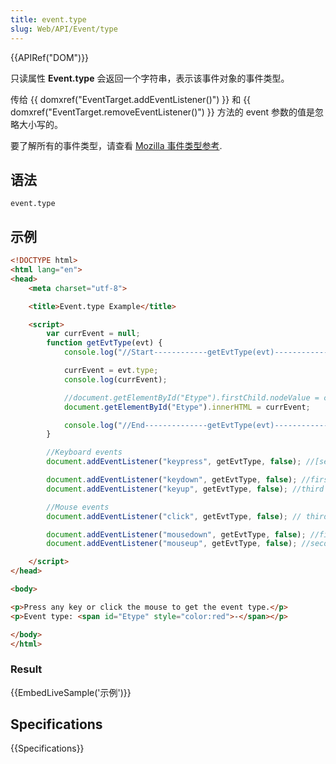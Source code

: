 ```yaml
---
title: event.type
slug: Web/API/Event/type
---
```

{{APIRef("DOM")}}

只读属性 **Event.type** 会返回一个字符串，表示该事件对象的事件类型。

传给 {{ domxref("EventTarget.addEventListener()") }} 和 {{ domxref("EventTarget.removeEventListener()") }} 方法的 event 参数的值是忽略大小写的。

要了解所有的事件类型，请查看 [Mozilla 事件类型参考](/zh-CN/docs/Mozilla_event_reference).

## 语法

```plain
event.type
```

## 示例

```html
<!DOCTYPE html>
<html lang="en">
<head>
    <meta charset="utf-8">

    <title>Event.type Example</title>

    <script>
        var currEvent = null;
        function getEvtType(evt) {
            console.log("//Start------------getEvtType(evt)------------ ");

            currEvent = evt.type;
            console.log(currEvent);

            //document.getElementById("Etype").firstChild.nodeValue = currEvent;
            document.getElementById("Etype").innerHTML = currEvent;

            console.log("//End--------------getEvtType(evt)------------ ");
        }

        //Keyboard events
        document.addEventListener("keypress", getEvtType, false); //[second]

        document.addEventListener("keydown", getEvtType, false); //first
        document.addEventListener("keyup", getEvtType, false); //third

        //Mouse events
        document.addEventListener("click", getEvtType, false); // third

        document.addEventListener("mousedown", getEvtType, false); //first
        document.addEventListener("mouseup", getEvtType, false); //second

    </script>
</head>

<body>

<p>Press any key or click the mouse to get the event type.</p>
<p>Event type: <span id="Etype" style="color:red">-</span></p>

</body>
</html>
```

### Result

{{EmbedLiveSample('示例')}}

## Specifications

{{Specifications}}
